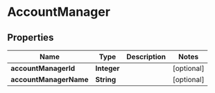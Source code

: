 
# AccountManager

## Properties
Name | Type | Description | Notes
------------ | ------------- | ------------- | -------------
**accountManagerId** | **Integer** |  |  [optional]
**accountManagerName** | **String** |  |  [optional]



